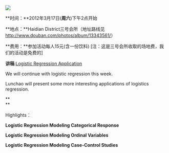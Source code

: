 ![ ](../../UserFiles/Image/activity/darwin.jpg)

**时间：**2012年3月17日(**周六**)下午2点开始 

**地点：**Haidian District三号会所（地址路线见 <http://www.douban.com/photos/album/13343561/>） 

**费用：**参加活动每人15元(含一份饮料) [注：这是三号会所收取的场地费，我们的活动是免费的]

**讲稿**:[Logistic Regression Application](../download.php?id=420)

We will continue with logistic regression this week.

Lunchao will present some more interesting applications of logistics
regression.

**  
**

Highlights：

  

**Logistic Regression Modeling Categorical Response**

**Logistic Regression Modeling Ordinal Variables**

**Logistic Regression Modeling Case-Control Studies**

